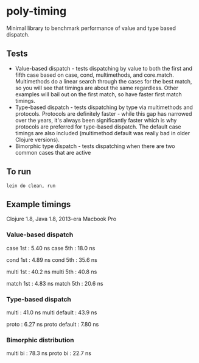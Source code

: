 # poly-timing

Minimal library to benchmark performance of value and type based dispatch.

## Tests

* Value-based dispatch - tests dispatching by value to both the first and fifth case based on case, cond, multimethods, and core.match. Multimethods do a linear search through the cases for the best match, so you will see that timings are about the same regardless. Other examples will bail out on the first match, so have faster first match timings.
* Type-based dispatch - tests dispatching by type via multimethods and protocols. Protocols are definitely faster - while this gap has narrowed over the years, it's always been significantly faster which is why protocols are preferred for type-based dispatch. The default case timings are also included (multimethod default was really bad in older Clojure versions).
* Bimorphic type dispatch - tests dispatching when there are two common cases that are active   

## To run

```lein do clean, run```

## Example timings

Clojure 1.8, Java 1.8, 2013-era Macbook Pro

### Value-based dispatch

case 1st : 5.40 ns
case 5th : 18.0 ns

cond 1st : 4.89 ns
cond 5th : 35.6 ns

multi 1st : 40.2 ns
multi 5th : 40.8 ns

match 1st : 4.83 ns
match 5th : 20.6 ns

### Type-based dispatch

multi : 41.0 ns
multi default : 43.9 ns

proto : 6.27 ns
proto default : 7.80 ns

### Bimorphic distribution

multi bi : 78.3 ns
proto bi : 22.7 ns
